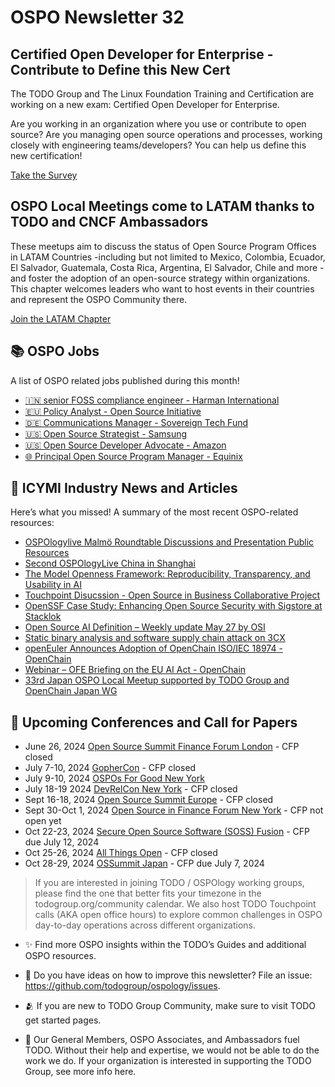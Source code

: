 # OSPO Newsletter 32


## Certified Open Developer for Enterprise -  Contribute to Define this New Cert

The TODO Group and The Linux Foundation Training and Certification are working on a new exam: Certified Open Developer for Enterprise.

Are you working in an organization where you use or contribute to open source? Are you managing open source operations and processes, working closely with engineering teams/developers? You can help us define this new certification! 

[Take the Survey](https://www.certiverse.com/#/register/organization/8a79346a-cec0-456f-ad38-b0fd5cc2f5b4/jta/29f37fad-102b-409d-9fa2-49a5f95387cb/survey/491c3b53-8f65-471f-b1ba-83c1012157b5)


## OSPO Local Meetings come to LATAM thanks to TODO and CNCF Ambassadors

These meetups aim to discuss the status of Open Source Program Offices in LATAM Countries -including but not limited to Mexico, Colombia, Ecuador, El Salvador, Guatemala, Costa Rica, Argentina, El Salvador, Chile and more - and foster the adoption of an open-source strategy within organizations. 
This chapter welcomes leaders who want to host events in their countries and represent the OSPO Community there. 

[Join the LATAM Chapter](https://community.linuxfoundation.org/ospo-latam-meetups/)


## 📚 OSPO Jobs

A list of OSPO related jobs published during this month!

- [🇮🇳 senior FOSS compliance engineer - Harman International](https://jobs.harman.com/en_US/careers/JobDetail/Sr-Engineer-I-FOSS/20444)
- [🇪🇺 Policy Analyst - Open Source Initiative](https://opensource.org/about/team/vacancy-osi-policy-analyst)
- [🇩🇪 Communications Manager - Sovereign Tech Fund](https://www.sovereigntechfund.de/jobs/communications-manager)
- [🇺🇸 Open Source Strategist - Samsung](https://boards.greenhouse.io/samsungresearchamerica/jobs/7465775002)
- [🇺🇸 Open Source Developer Advocate - Amazon](https://www.amazon.jobs/en/jobs/2639515/sr-open-source-developer-advocate-valkey)
- [🌐 Principal Open Source Program Manager - Equinix](https://equinix.wd1.myworkdayjobs.com/External/job/Redwood-City/Principal-Open-Source-Program-Manager_JR-139512)


## 📌 ICYMI Industry News and Articles
Here’s what you missed! A summary of the most recent OSPO-related resources:

- [OSPOlogylive Malmö Roundtable Discussions and Presentation Public Resources](https://github.com/todogroup/ospology/tree/main/ospology-live/2024-may-malmo)
- [Second OSPOlogyLive China in Shanghai](https://community.linuxfoundation.org/events/details/lfhq-ospo-local-meetup-china-zh-cn-speaking-presents-zhi-shi-chan-quan-fa-de-jing-ji-fen-xi-kai-yuan-xu-ke-pian/)
- [The Model Openness Framework: Reproducibility, Transparency, and Usability in AI](https://arxiv.org/abs/2403.13784)
- [Touchpoint Disucssion - Open Source in Business Collaborative Project](https://github.com/todogroup/ospology/discussions/481)
- [OpenSSF Case Study: Enhancing Open Source Security with Sigstore at Stacklok](https://openssf.org/blog/2024/06/04/openssf-case-study-enhancing-open-source-security-with-sigstore-at-stacklok/)
- [Open Source AI Definition – Weekly update May 27 by OSI](https://opensource.org/blog/open-source-ai-definition-weekly-update-may-27)
- [Static binary analysis and software supply chain attack on 3CX](https://openssf.org/blog/2024/04/04/static-binary-analysis-a-final-exam-for-software-supply-chain-protection/)
- [openEuler Announces Adoption of OpenChain ISO/IEC 18974 - OpenChain](https://openchainproject.org/news/2024/06/06/openeuler-adoption-iso-18974)
- [Webinar – OFE Briefing on the EU AI Act - OpenChain](https://openchainproject.org/featured/2024/05/30/webinar-eu-ai-act)
- [33rd Japan OSPO Local Meetup supported by TODO Group and OpenChain Japan WG](https://community.linuxfoundation.org/events/details/lfhq-ospo-local-meetup-japan-japanese-speaking-presents-33rd-japan-ospo-local-meetup-supported-by-todo-group-and-openchain-japan-wg/)



## 📎 Upcoming Conferences and Call for Papers


- June 26, 2024 [Open Source Summit Finance Forum London](https://events.linuxfoundation.org/open-source-finance-forum-london/) - CFP closed
- July 7-10, 2024 [GopherCon](https://www.gophercon.com/) - CFP closed
- July 9-10, 2024 [OSPOs For Good New York](https://www.linuxfoundation.org/blog/ospos-for-good-symposium-2024)
- July 18-19 2024 [DevRelCon New York](https://nyc24.devrelcon.dev/) - CFP closed
- Sept 16-18, 2024 [Open Source Summit Europe](https://events.linuxfoundation.org/open-source-summit-europe/) - CFP closed
- Sept 30-Oct 1, 2024 [Open Source in Finance Forum New York](https://events.linuxfoundation.org/open-source-finance-forum-new-york/) - CFP not open yet
- Oct 22-23, 2024 [Secure Open Source Software (SOSS) Fusion](https://events.linuxfoundation.org/soss-fusion/program/cfp/) - CFP due July 12, 2024
- Oct 25-26, 2024 [All Things Open](https://2024.allthingsopen.org/) - CFP closed
- Oct 28-29, 2024 [OSSummit Japan](https://events.linuxfoundation.org/open-source-summit-japan/program/cfp/) - CFP due July 7, 2024


> If you are interested in joining TODO / OSPOlogy working groups, please find the one that better fits your timezone in the todogroup.org/community calendar. We
also host TODO Touchpoint calls (AKA open office hours) to explore common challenges in OSPO day-to-day operations across different organizations.

- ✨ Find more OSPO insights within the TODO’s Guides and additional OSPO resources.

- 🧐 Do you have ideas on how to improve this newsletter? File an issue: https://github.com/todogroup/ospology/issues.

- 🫂 If you are new to TODO Group Community, make sure to visit TODO get started pages.

- 💚 Our General Members, OSPO Associates, and Ambassadors fuel TODO. Without their help and expertise, we would not be able to do the work we do. If your organization is interested in supporting the TODO Group, see more info here.
